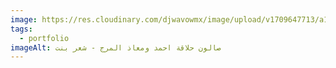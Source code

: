 ```yaml
---
image: https://res.cloudinary.com/djwavowmx/image/upload/v1709647713/a1_tyleqc.jpg
tags:
  - portfolio
imageAlt: صالون حلاقة احمد ومعاذ المرج - شعر بنت
---
```

